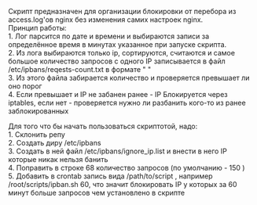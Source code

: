 Скрипт предназначен для организации блокировки от перебора из access.log'ов nginx без изменения самих настроек nginx.  
Принцип работы:  
	1. Лог парсится по дате и времени и выбираются записи за определённое время в минутах указанное при запуске скрипта.  
	2. Из лога выбираются только ip, сортируются, считаются и самое большое количество запросов с одного IP записывается в файл /etc/ipbans/reqests-count.txt в формате "<count> <ip>"  
	3. Из этого файла забирается количество и проверяется превышает ли оно порог  
	4. Если превышает и IP не забанен ранее - IP Блокируется через iptables, если нет - проверяется нужно ли разбанить кого-то из ранее заблокированных  
	
Для того что бы начать пользоваться скриптотой, надо:  
	1. Склонить репу  
	2. Создать диру /etc/ipbans  
	3. Создать в ней файл /etc/ipbans/ignore_ip.list и внести в него IP которые никак нельзя банить  
	4. Поправить в строке 68 количество запросов (по умолчанию - 150 )  
	5. Добавить в crontab запись вида /path/to/script <time>, например /root/scripts/ipban.sh 60, что значит блокировать IP у которых за 60 минут больше запросов чем установлено в скрипте  
